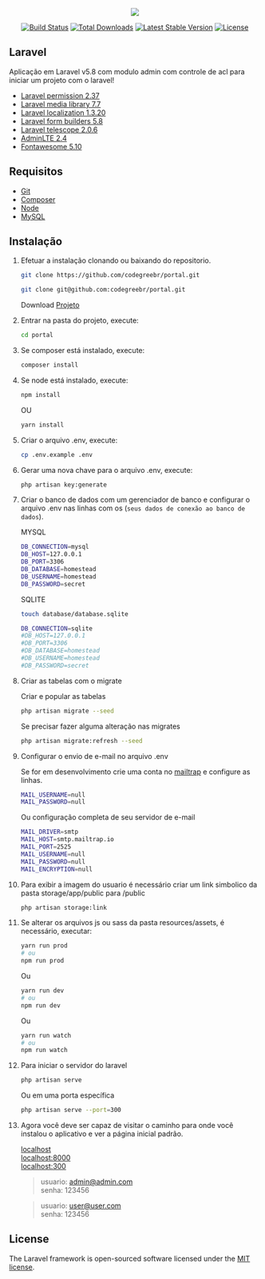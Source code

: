 <p align="center"><img src="https://laravel.com/assets/img/components/logo-laravel.svg"></p>

<p align="center">
<a href="https://travis-ci.org/laravel/framework"><img src="https://travis-ci.org/laravel/framework.svg" alt="Build Status"></a>
<a href="https://packagist.org/packages/laravel/framework"><img src="https://poser.pugx.org/laravel/framework/d/total.svg" alt="Total Downloads"></a>
<a href="https://packagist.org/packages/laravel/framework"><img src="https://poser.pugx.org/laravel/framework/v/stable.svg" alt="Latest Stable Version"></a>
<a href="https://packagist.org/packages/laravel/framework"><img src="https://poser.pugx.org/laravel/framework/license.svg" alt="License"></a>
</p>

## Laravel

Aplicação em Laravel v5.8 com modulo admin com controle de acl para iniciar um projeto com o laravel!

-   [Laravel permission 2.37](https://github.com/spatie/laravel-permission)
-   [Laravel media library 7.7](https://github.com/spatie/laravel-medialibrary)
-   [Laravel localization 1.3.20](https://github.com/mcamara/laravel-localization)
-   [Laravel form builders 5.8](https://github.com/LaravelCollective/html)
-   [Laravel telescope 2.0.6](https://github.com/laravel/telescope)
-   [AdminLTE 2.4](https://adminlte.io/)
-   [Fontawesome 5.10](https://fontawesome.com/)

## Requisitos

-   [Git](https://git-scm.com/)
-   [Composer](http://getcomposer.org/doc/00-intro.md)
-   [Node](https://nodejs.org/en/)
-   [MySQL](https://dev.mysql.com/downloads/installer/)

## Instalação

1. Efetuar a instalação clonando ou baixando do repositorio.

    ```bash
    git clone https://github.com/codegreebr/portal.git
    ```
    ```bash
    git clone git@github.com:codegreebr/portal.git
    ```

    Download [Projeto](https://github.com/codegreebr/portal/archive/master.zip)

2. Entrar na pasta do projeto, execute:
    ```bash
    cd portal
    ```
3. Se composer está instalado, execute:
    ```bash
    composer install
    ```
4. Se node está instalado, execute:
    ```bash
    npm install
    ```
    OU
    ```bash
    yarn install
    ```
5. Criar o arquivo .env, execute:
    ```bash
    cp .env.example .env
    ```
6. Gerar uma nova chave para o arquivo .env, execute:
    ```bash
    php artisan key:generate
    ```
7. Criar o banco de dados com um gerenciador de banco e configurar o arquivo .env nas linhas com os (`seus dados de conexão ao banco de dados`).

    MYSQL

    ```bash
    DB_CONNECTION=mysql
    DB_HOST=127.0.0.1
    DB_PORT=3306
    DB_DATABASE=homestead
    DB_USERNAME=homestead
    DB_PASSWORD=secret
    ```

    SQLITE

    ```bash
    touch database/database.sqlite
    ```

    ```bash
    DB_CONNECTION=sqlite
    #DB_HOST=127.0.0.1
    #DB_PORT=3306
    #DB_DATABASE=homestead
    #DB_USERNAME=homestead
    #DB_PASSWORD=secret    
    ```

8. Criar as tabelas com o migrate

    Criar e popular as tabelas

    ```bash
    php artisan migrate --seed
    ```

    Se precisar fazer alguma alteração nas migrates

    ```bash
    php artisan migrate:refresh --seed
    ```

9. Configurar o envio de e-mail no arquivo .env

    Se for em desenvolvimento crie uma conta no [mailtrap](https://mailtrap.io/) e configure as linhas.

    ```bash
    MAIL_USERNAME=null
    MAIL_PASSWORD=null
    ```

    Ou configuração completa de seu servidor de e-mail

    ```bash
    MAIL_DRIVER=smtp
    MAIL_HOST=smtp.mailtrap.io
    MAIL_PORT=2525
    MAIL_USERNAME=null
    MAIL_PASSWORD=null
    MAIL_ENCRYPTION=null
    ```

10. Para exibir a imagem do usuario é necessário criar um link simbolico da pasta storage/app/public para /public

    ```bash
    php artisan storage:link
    ```

11. Se alterar os arquivos js ou sass da pasta resources/assets, é necessário, executar:

    ```bash
    yarn run prod
    # ou
    npm run prod
    ```

    Ou

    ```bash
    yarn run dev
    # ou
    npm run dev
    ```

    Ou

    ```bash
    yarn run watch
    # ou
    npm run watch
    ```

12. Para iniciar o servidor do laravel

    ```bash
    php artisan serve
    ```

    Ou em uma porta específica

    ```bash
    php artisan serve --port=300
    ```

13. Agora você deve ser capaz de visitar o caminho para onde você instalou o aplicativo e ver a página inicial padrão.

    [localhost](http://localhost)  
    [localhost:8000](http://localhost:8000)  
    [localhost:300](http://localhost:300/)

    > usuario: admin@admin.com  
    > senha: 123456

    > usuario: user@user.com  
    > senha: 123456

## License

The Laravel framework is open-sourced software licensed under the [MIT license](https://opensource.org/licenses/MIT).
